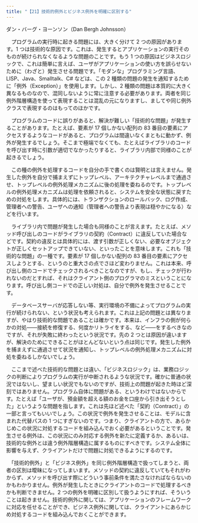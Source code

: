 ```yaml
---
title: "【21】技術的例外とビジネス例外を明確に区別する"
---
```



ダン・バーグ・ヨーンソン（Dan Bergh Johnsson）


　プログラムの実行時に起きる問題には、大きく分けて 2 つの原因があります。1 つは技術的な原因です。これは、発生するとアプリケーションの実行そのものが続けられなくなるような問題のことです。もう 1 つの原因はビジネスロジックで、これは簡単に言えば、ユーザがアプリケーションの使い方を誤らせないために（わざと）発生させる問題です。「モダンな」プログラミング言語、LISP、Java、Smalltalk、C\# などは、この 2 種類の問題の発生を通知するために「例外（Exception）」を使用します。しかし、2 種類の問題は本質的に大きく異なるものなので、混同しないように常に注意する必要があります。両者を同じ例外階層構造を使って表現することは混乱の元になりますし、ましてや同じ例外クラスで表現するのはもってのほかです。

　プログラムのコードに誤りがあると、解決が難しい「技術的な問題」が発生することがあります。たとえば、要素が 17 個しかない配列の 83 番目の要素にアクセスするようなコードがあると、プログラムは間違いなくまともに動かず、例外が発生するでしょう。そこまで極端でなくても、たとえばライブラリのコードを呼び出す時に引数が適切でなかったりすると、ライブラリ内部で同様のことが起きるでしょう。

　この種の例外を処理するコードを自分の手で書くのは賢明とは言えません。発生した例外を自分で捕まえずにトップレベル、アーキテクチャレベルまで通過させ、トップレベルの例外処理メカニズムに後の処理を委ねるのです。トップレベルの例外処理メカニズムは処理を依頼されると、システムを安全な状態に戻すための対処をします。具体的には、トランザクションのロールバック、ログ作成、管理者への警告、ユーザへの通知（管理者への警告より表現は穏やかになる）などを行います。

　ライブラリ内で問題が発生した場合も同様のことが言えます。たとえば、メソッド呼び出しのコードがライブラリの契約（Contract）に違反していた場合などです。契約の違反とは具体的には、渡す引数が正しくない、必要なオブジェクトが正しくセットアップできていない、といったことを意味します。これも「技術的な問題」の一種です。要素が 17 個しかない配列の 83 番目の要素にアクセスしようとする、というのと重大さの点でさほど変わりません。これは本来、呼び出し側のコードでチェックされるべきことなのですが、もし、チェックが行われないのだとすれば、それはクライアント側のプログラマのミスということになります。呼び出し側コードでの正しい対処は、自分で例外を発生させることです。

　データベースサーバが応答しない等、実行環境の不備によってプログラムの実行が続けられない、という状況も考えられます。これは上記の問題とは異なりますが、やはり技術的な問題であることは確かです。本来は、インフラの側が何らかの対処——接続を修復する、何度かリトライをする、など——をするべきなのですが、それが失敗に終わったという状況です。先の 2 つとは原因が違いますが、解決のためにできることがほとんどないという点は同じです。発生した例外を捕まえずに通過させて状況を通知し、トップレベルの例外処理メカニズムに対処を委ねるしかないでしょう。

　ここまで述べた技術的な問題とは違い、「ビジネスロジック」は、業務ロジックの判断によりプログラムの実行が中断されるような状況です。確かに普通の状況ではないし、望ましい状況でもないのですが、技術上の問題が起きた時ほど深刻ではありません。プログラム自体に問題がある、というわけではないからです。たとえば「ユーザが、預金額を超える額のお金を口座から引き出そうとした」というような問題を指します。これは先ほど述べた「契約（Contract）」の一部と言ってもいいでしょう。この状況で例外を発生させることは、モデルに含まれた代替パスの 1 つにすぎないのです。つまり、クライアントの方で、あらかじめこの状況に対処するコードを組み込んでおく必要があるということです。発生させる例外は、この状況にのみ対応する例外を新たに定義するか、あるいは、技術的な例外とは違う例外階層構造に属するものにすべきです。システム全体に影響を与えず、クライアントだけで問題に対処できるようにするのです。

　「技術的例外」と「ビジネス例外」を同じ例外階層構造で扱ってしまうと、両者の区別は曖昧になってしまいます。メソッドの契約に違反していてもそれがわからず、メソッドを呼び出す際にどういう事前条件を満たさなければならないのかもわかりません。例外が発生したときにクライアントのコードで処理するべきかも判断できません。2 つの例外を明確に区別して扱うようにすれば、そういうことは起きません。技術的例外に関しては、アプリケーションのフレームワークに対応を任せることができ、ビジネス例外に関しては、クライアントにあらかじめ対処するコードを組み込んでおくことができます。
